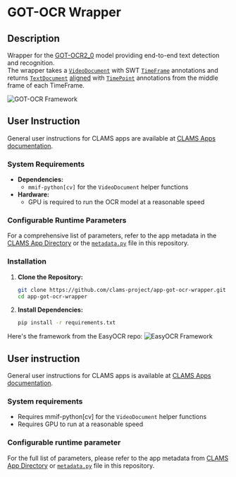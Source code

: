 # GOT-OCR Wrapper

## Description

Wrapper for the [GOT-OCR2_0](https://huggingface.co/stepfun-ai/GOT-OCR2_0) model providing end-to-end text detection and recognition.  
The wrapper takes a [`VideoDocument`](http://mmif.clams.ai/vocabulary/VideoDocument/v1) with SWT [`TimeFrame`](http://mmif.clams.ai/vocabulary/TimeFrame/v1) annotations and returns [`TextDocument`](http://mmif.clams.ai/vocabulary/TextDocument/v1) [aligned](http://mmif.clams.ai/vocabulary/Alignment/v1) with [`TimePoint`](http://mmif.clams.ai/vocabulary/TimePoint/v1) annotations from the middle frame of each TimeFrame.


![GOT-OCR Framework](https://huggingface.co/stepfun-ai/GOT-OCR2_0/raw/main/framework.jpeg)

## User Instruction

General user instructions for CLAMS apps are available at [CLAMS Apps documentation](https://apps.clams.ai/clamsapp).

### System Requirements

- **Dependencies:**
  - `mmif-python[cv]` for the `VideoDocument` helper functions
- **Hardware:**
  - GPU is required to run the OCR model at a reasonable speed

### Configurable Runtime Parameters

For a comprehensive list of parameters, refer to the app metadata in the [CLAMS App Directory](https://apps.clams.ai) or the [`metadata.py`](metadata.py) file in this repository.

### Installation

1. **Clone the Repository:**

   ```bash
   git clone https://github.com/clams-project/app-got-ocr-wrapper.git
   cd app-got-ocr-wrapper
   ```

2. **Install Dependencies:**

   ```bash
   pip install -r requirements.txt
   ```

Here's the framework from the EasyOCR repo:
![EasyOCR Framework](https://github.com/JaidedAI/EasyOCR/raw/master/examples/easyocr_framework.jpeg)

## User instruction

General user instructions for CLAMS apps is available at [CLAMS Apps documentation](https://apps.clams.ai/clamsapp).

### System requirements

- Requires mmif-python[cv] for the `VideoDocument` helper functions
- Requires GPU to run at a reasonable speed

### Configurable runtime parameter

For the full list of parameters, please refer to the app metadata from [CLAMS App Directory](https://apps.clams.ai) or [`metadata.py`](metadata.py) file in this repository.